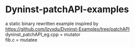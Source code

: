 # Dyninst-patchAPI-examples<br />
a static binary rewritten example inspired by https://github.com/lzyxdu/Dyninst-Examples/tree/patchAPI<br />
dyninst_patchAPI_eg.cpp = mutator<br />
fib.c = mutatee<br />
